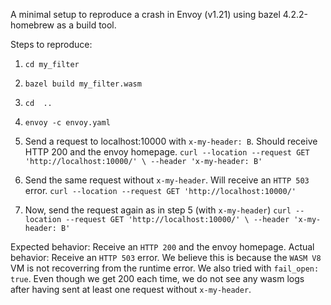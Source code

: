 A minimal setup to reproduce a crash in Envoy (v1.21) using bazel 4.2.2-homebrew as a build tool.

Steps to reproduce:

1. `cd my_filter`
2. `bazel build my_filter.wasm`
3. `cd  ..`
4. `envoy -c envoy.yaml`
5. Send a request to localhost:10000 with `x-my-header: B`. Should receive HTTP 200 and the envoy homepage.
    `curl --location --request GET 'http://localhost:10000/' \
--header 'x-my-header: B'`

6. Send the same request without `x-my-header`. Will receive an `HTTP 503` error.
    `curl --location --request GET 'http://localhost:10000/'`

7. Now, send the request again as in step 5 (with `x-my-header`)
    `curl --location --request GET 'http://localhost:10000/' \
--header 'x-my-header: B'`

Expected behavior: Receive an `HTTP 200` and the envoy homepage.
Actual behavior: Receive an `HTTP 503` error. We believe this is because the `WASM V8` VM is not recoverring from the runtime error. We also tried with `fail_open: true`. Even though we get 200 each time, we do not see any wasm logs after having sent at least one request without `x-my-header`.
